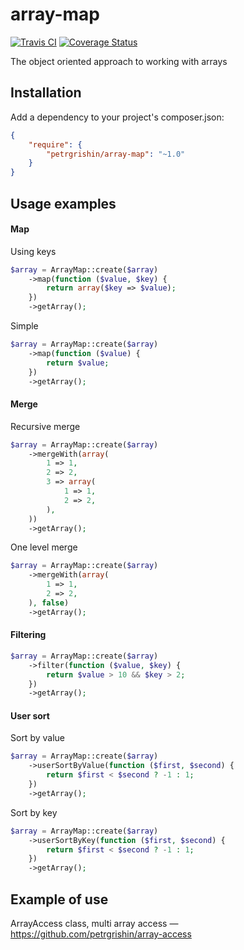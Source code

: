 array-map
=========
[![Travis CI](https://travis-ci.org/petrgrishin/array-map.png "Travis CI")](https://travis-ci.org/petrgrishin/array-map)
[![Coverage Status](https://coveralls.io/repos/petrgrishin/array-map/badge.png?branch=master)](https://coveralls.io/r/petrgrishin/array-map?branch=master)

The object oriented approach to working with arrays

Installation
------------
Add a dependency to your project's composer.json:
```json
{
    "require": {
        "petrgrishin/array-map": "~1.0"
    }
}
```

Usage examples
--------------
#### Map
Using keys
```php
$array = ArrayMap::create($array)
    ->map(function ($value, $key) {
        return array($key => $value);
    })
    ->getArray();
```

Simple
```php
$array = ArrayMap::create($array)
    ->map(function ($value) {
        return $value;
    })
    ->getArray();
```

#### Merge
Recursive merge
```php
$array = ArrayMap::create($array)
    ->mergeWith(array(
        1 => 1,
        2 => 2,
        3 => array(
            1 => 1,
            2 => 2,
        ),
    ))
    ->getArray();
```

One level merge
```php
$array = ArrayMap::create($array)
    ->mergeWith(array(
        1 => 1,
        2 => 2,
    ), false)
    ->getArray();
```

#### Filtering
```php
$array = ArrayMap::create($array)
    ->filter(function ($value, $key) {
        return $value > 10 && $key > 2;
    })
    ->getArray();
```

#### User sort
Sort by value
```php
$array = ArrayMap::create($array)
    ->userSortByValue(function ($first, $second) {
        return $first < $second ? -1 : 1;
    })
    ->getArray();
```

Sort by key
```php
$array = ArrayMap::create($array)
    ->userSortByKey(function ($first, $second) {
        return $first < $second ? -1 : 1;
    })
    ->getArray();
```

Example of use
--------------
ArrayAccess class, multi array access — https://github.com/petrgrishin/array-access
